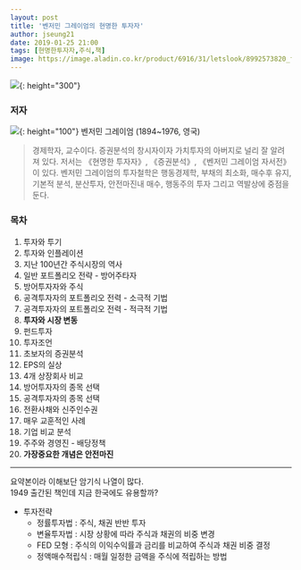 ```yaml
---
layout: post
title: '벤저민 그레이엄의 현명한 투자자'
author: jseung21
date: 2019-01-25 21:00
tags: [현명한투자자,주식,책]
image: https://image.aladin.co.kr/product/6916/31/letslook/8992573820_f.jpg
---
```


![](https://image.aladin.co.kr/product/6916/31/letslook/8992573820_f.jpg){: height="300"}

### 저자
![](http://pds.joins.com/news/component/htmlphoto_mmdata/201204/09/htm_2012040912584550105011.jpg){: height="100"}
벤저민 그레이엄 (1894~1976, 영국)
> 경제학자, 교수이다. 증권분석의 창시자이자 가치투자의 아버지로 널리 잘 알려져 있다. 저서는 《현명한 투자자》, 《증권분석》, 《벤저민 그레이엄 자서전》이 있다. 벤저민 그레이엄의 투자철학은 행동경제학, 부채의 최소화, 매수후 유지, 기본적 분석, 분산투자, 안전마진내 매수, 행동주의 투자 그리고 역발상에 중점을 둔다.

### 목차
1. 투자와 투기
1. 투자와 인플레이션
1. 지난 100년간 주식시장의 역사
1. 일반 포트폴리오 전략 - 방어주타자
1. 방어투자자와 주식
1. 공격투자자의 포트폴리오 전력 - 소극적 기법
1. 공격투자자의 포트폴리오 전력 - 적극적 기법
1. **투자와 시장 변동**
1. 펀드투자
1. 투자조언
1. 초보자의 증권분석
1. EPS의 실상
1. 4개 상장회사 비교
1. 방어투자자의 종목 선택
1. 공격투자자의 종목 선택
1. 전환사채와 신주인수권
1. 매우 교훈적인 사례
1. 기업 비교 분석
1. 주주와 경영진 - 배당정책
1. **가장중요한 개념은 안전마진**

***

요약본이라 이해보단 암기식 나열이 많다.  
1949 출간된 책인데 지금 한국에도 유용할까?  

- 투자전략 
  - 정률투자법 : 주식, 채권 반반 투자
  - 변율투자법 : 시장 상황에 따라 주식과 채권의 비중 변경
  - FED 모형 : 주식의 이익수익률과 금리를 비교하여 주식과 채권 비중 결정
  - 정액매수적립식 : 매월 일정한 금액을 주식에 적립하는 방법
  


